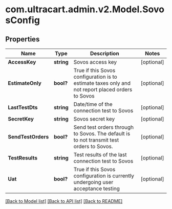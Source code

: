 # com.ultracart.admin.v2.Model.SovosConfig
## Properties

Name | Type | Description | Notes
------------ | ------------- | ------------- | -------------
**AccessKey** | **string** | Sovos access key | [optional] 
**EstimateOnly** | **bool?** | True if this Sovos configuration is to estimate taxes only and not report placed orders to Sovos | [optional] 
**LastTestDts** | **string** | Date/time of the connection test to Sovos | [optional] 
**SecretKey** | **string** | Sovos secret key | [optional] 
**SendTestOrders** | **bool?** | Send test orders through to Sovos.  The default is to not transmit test orders to Sovos. | [optional] 
**TestResults** | **string** | Test results of the last connection test to Sovos | [optional] 
**Uat** | **bool?** | True if this Sovos configuration is currently undergoing user acceptance testing | [optional] 


[[Back to Model list]](../README.md#documentation-for-models) [[Back to API list]](../README.md#documentation-for-api-endpoints) [[Back to README]](../README.md)

